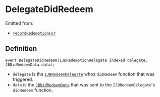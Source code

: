 # DelegateDidRedeem

Emitted from:

* [`recordRedemptionFor`](../write/recordredemptionfor.md)

## Definition

```solidity
event DelegateDidRedeem(IJBRedemptionDelegate indexed delegate, JBDidRedeemData data);
```

* `delegate` is the [`IJBRedeemDelegate`](../../../interfaces/ijbredeemdelegate.sol) whos `didRedeem` function that was triggered.
* `data` is the [`JBDidRedeemData`](../../../data-structures/jbdidredeemdata.sol) that was sent to the `IJBRedeemDelegate`'s `didRedeem` function.